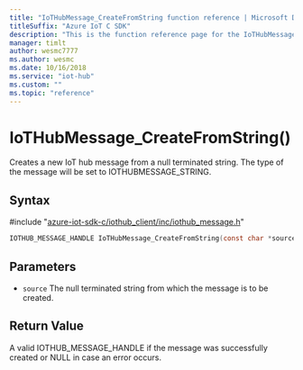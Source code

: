 ```yaml
---                             
title: "IoTHubMessage_CreateFromString function reference | Microsoft Docs" 
titleSuffix: "Azure IoT C SDK"            
description: "This is the function reference page for the IoTHubMessage_CreateFromString() function in the Azure IoT C SDK. This SDK is used with Azure IoT Hub and Azure IoT Hub Device Provisioning Service"            
manager: timlt                 
author: wesmc7777              
ms.author: wesmc               
ms.date: 10/16/2018                    
ms.service: "iot-hub"             
ms.custom: ""                
ms.topic: "reference"        
---                            
```


# IoTHubMessage_CreateFromString()

Creates a new IoT hub message from a null terminated string. The type of the message will be set to IOTHUBMESSAGE_STRING.

## Syntax

\#include "[azure-iot-sdk-c/iothub_client/inc/iothub_message.h](../iothub-message-h.md)"  
```C
IOTHUB_MESSAGE_HANDLE IoTHubMessage_CreateFromString(const char *source   C2);
```

## Parameters
* `source` The null terminated string from which the message is to be created.

## Return Value
A valid IOTHUB_MESSAGE_HANDLE if the message was successfully created or NULL in case an error occurs.

